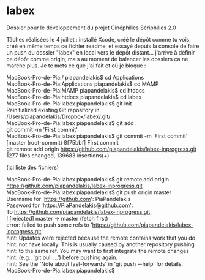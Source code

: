 # labex
Dossier pour le développement du projet Cinéphilies Sériphilies 2.0

Tâches réalisées le 4 juillet : installé Xcode, créé le dépôt comme tu vois, créé en même temps ce fichier readme, et essayé depuis la console de faire un push du dossier "labex" en local vers le dépôt distant... j'arrive à définir ce dépôt comme origin, mais au moment de balancer les dossiers ça ne marche plus. Je te mets ce que j'ai fait et où je bloque : 

MacBook-Pro-de-Pia:/ piapandelakis$ cd Applications  
MacBook-Pro-de-Pia:Applications piapandelakis$ cd MAMP  
MacBook-Pro-de-Pia:MAMP piapandelakis$ cd htdocs  
MacBook-Pro-de-Pia:htdocs piapandelakis$ cd labex  
MacBook-Pro-de-Pia:labex piapandelakis$ git init  
Reinitialized existing Git repository in /Users/piapandelakis/Dropbox/labex/.git/  
MacBook-Pro-de-Pia:labex piapandelakis$ git add .  
git commit -m 'First commit'  
MacBook-Pro-de-Pia:labex piapandelakis$ git commit -m 'First commit'  
[master (root-commit) 8f75bbf] First commit  
git remote add origin https://github.com/piapandelakis/labex-inprogress.git  
 1277 files changed, 139683 insertions(+)  

(ici liste des fichiers)

MacBook-Pro-de-Pia:labex piapandelakis$ git remote add origin https://github.com/piapandelakis/labex-inprogress.git  
MacBook-Pro-de-Pia:labex piapandelakis$ git push origin master  
Username for 'https://github.com': PiaPandelakis  
Password for 'https://PiaPandelakis@github.com':  
To https://github.com/piapandelakis/labex-inprogress.git  
 ! [rejected]        master -> master (fetch first)  
error: failed to push some refs to 'https://github.com/piapandelakis/labex-inprogress.git'  
hint: Updates were rejected because the remote contains work that you do  
hint: not have locally. This is usually caused by another repository pushing  
hint: to the same ref. You may want to first integrate the remote changes  
hint: (e.g., 'git pull ...') before pushing again.  
hint: See the 'Note about fast-forwards' in 'git push --help' for details.  
MacBook-Pro-de-Pia:labex piapandelakis$  
